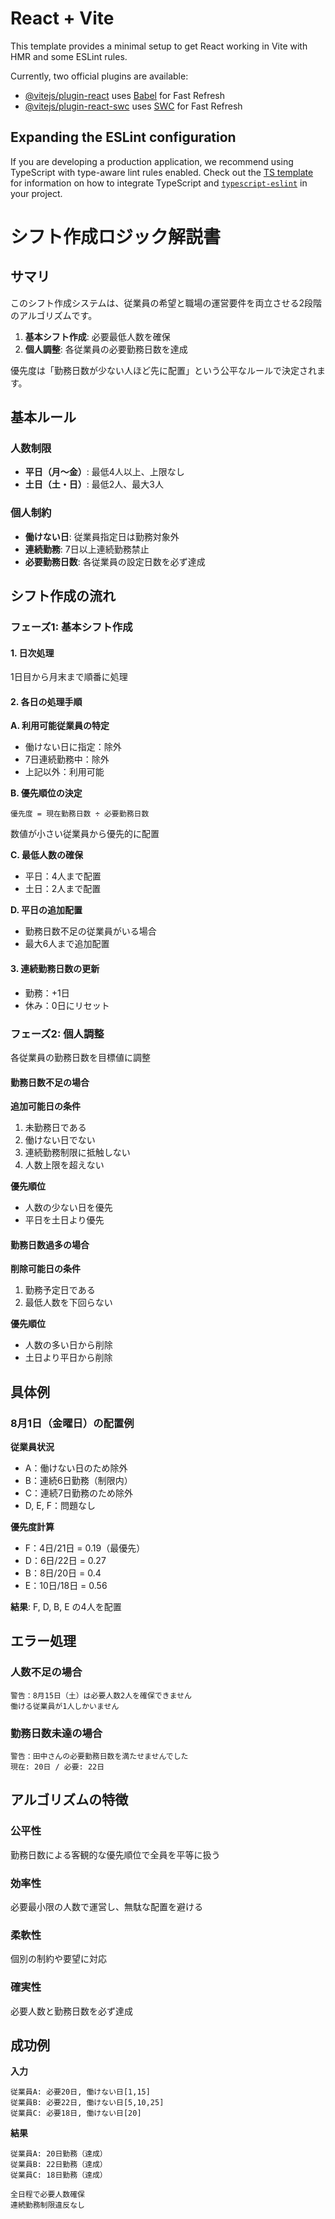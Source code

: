 # React + Vite

This template provides a minimal setup to get React working in Vite with HMR and some ESLint rules.

Currently, two official plugins are available:

- [@vitejs/plugin-react](https://github.com/vitejs/vite-plugin-react/blob/main/packages/plugin-react) uses [Babel](https://babeljs.io/) for Fast Refresh
- [@vitejs/plugin-react-swc](https://github.com/vitejs/vite-plugin-react/blob/main/packages/plugin-react-swc) uses [SWC](https://swc.rs/) for Fast Refresh

## Expanding the ESLint configuration

If you are developing a production application, we recommend using TypeScript with type-aware lint rules enabled. Check out the [TS template](https://github.com/vitejs/vite/tree/main/packages/create-vite/template-react-ts) for information on how to integrate TypeScript and [`typescript-eslint`](https://typescript-eslint.io) in your project.


# シフト作成ロジック解説書

## サマリ

このシフト作成システムは、従業員の希望と職場の運営要件を両立させる2段階のアルゴリズムです。

1. **基本シフト作成**: 必要最低人数を確保
2. **個人調整**: 各従業員の必要勤務日数を達成

優先度は「勤務日数が少ない人ほど先に配置」という公平なルールで決定されます。

## 基本ルール

### 人数制限
- **平日（月〜金）**: 最低4人以上、上限なし
- **土日（土・日）**: 最低2人、最大3人

### 個人制約
- **働けない日**: 従業員指定日は勤務対象外
- **連続勤務**: 7日以上連続勤務禁止
- **必要勤務日数**: 各従業員の設定日数を必ず達成

## シフト作成の流れ

### フェーズ1: 基本シフト作成

#### 1. 日次処理
1日目から月末まで順番に処理

#### 2. 各日の処理手順

**A. 利用可能従業員の特定**
- 働けない日に指定：除外
- 7日連続勤務中：除外
- 上記以外：利用可能

**B. 優先順位の決定**
```
優先度 = 現在勤務日数 ÷ 必要勤務日数
```
数値が小さい従業員から優先的に配置

**C. 最低人数の確保**
- 平日：4人まで配置
- 土日：2人まで配置

**D. 平日の追加配置**
- 勤務日数不足の従業員がいる場合
- 最大6人まで追加配置

#### 3. 連続勤務日数の更新
- 勤務：+1日
- 休み：0日にリセット

### フェーズ2: 個人調整

各従業員の勤務日数を目標値に調整

#### 勤務日数不足の場合
**追加可能日の条件**
1. 未勤務日である
2. 働けない日でない
3. 連続勤務制限に抵触しない
4. 人数上限を超えない

**優先順位**
- 人数の少ない日を優先
- 平日を土日より優先

#### 勤務日数過多の場合
**削除可能日の条件**
1. 勤務予定日である
2. 最低人数を下回らない

**優先順位**
- 人数の多い日から削除
- 土日より平日から削除

## 具体例

### 8月1日（金曜日）の配置例

**従業員状況**
- A：働けない日のため除外
- B：連続6日勤務（制限内）
- C：連続7日勤務のため除外
- D, E, F：問題なし

**優先度計算**
- F：4日/21日 = 0.19（最優先）
- D：6日/22日 = 0.27
- B：8日/20日 = 0.4
- E：10日/18日 = 0.56

**結果**: F, D, B, E の4人を配置

## エラー処理

### 人数不足の場合
```
警告：8月15日（土）は必要人数2人を確保できません
働ける従業員が1人しかいません
```

### 勤務日数未達の場合
```
警告：田中さんの必要勤務日数を満たせませんでした
現在: 20日 / 必要: 22日
```

## アルゴリズムの特徴

### 公平性
勤務日数による客観的な優先順位で全員を平等に扱う

### 効率性
必要最小限の人数で運営し、無駄な配置を避ける

### 柔軟性
個別の制約や要望に対応

### 確実性
必要人数と勤務日数を必ず達成

## 成功例

**入力**
```
従業員A: 必要20日, 働けない日[1,15]
従業員B: 必要22日, 働けない日[5,10,25]
従業員C: 必要18日, 働けない日[20]
```

**結果**
```
従業員A: 20日勤務（達成）
従業員B: 22日勤務（達成）
従業員C: 18日勤務（達成）

全日程で必要人数確保
連続勤務制限違反なし
```
